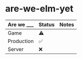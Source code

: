 # are-we-elm-yet

| Are we ___ | Status | Notes |
| ---------- | ------ | ----- |
| Game       | ⚠️     |       |
| Production | ✅     |       |
| Server     | ❌     |       |
